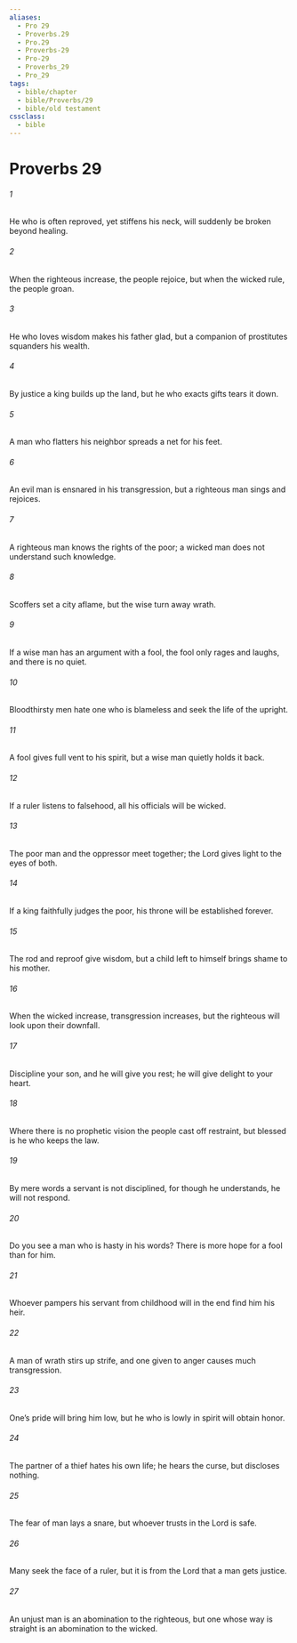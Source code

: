 ```yaml
---
aliases:
  - Pro 29
  - Proverbs.29
  - Pro.29
  - Proverbs-29
  - Pro-29
  - Proverbs_29
  - Pro_29
tags:
  - bible/chapter
  - bible/Proverbs/29
  - bible/old testament
cssclass:
  - bible
---
```


# Proverbs 29

###### 1
He who is often reproved, yet stiffens his neck, will suddenly be broken beyond healing.
###### 2
When the righteous increase, the people rejoice, but when the wicked rule, the people groan.
###### 3
He who loves wisdom makes his father glad, but a companion of prostitutes squanders his wealth.
###### 4
By justice a king builds up the land, but he who exacts gifts tears it down.
###### 5
A man who flatters his neighbor spreads a net for his feet.
###### 6
An evil man is ensnared in his transgression, but a righteous man sings and rejoices.
###### 7
A righteous man knows the rights of the poor; a wicked man does not understand such knowledge.
###### 8
Scoffers set a city aflame, but the wise turn away wrath.
###### 9
If a wise man has an argument with a fool, the fool only rages and laughs, and there is no quiet.
###### 10
Bloodthirsty men hate one who is blameless and seek the life of the upright.
###### 11
A fool gives full vent to his spirit, but a wise man quietly holds it back.
###### 12
If a ruler listens to falsehood, all his officials will be wicked.
###### 13
The poor man and the oppressor meet together; the Lord gives light to the eyes of both.
###### 14
If a king faithfully judges the poor, his throne will be established forever.
###### 15
The rod and reproof give wisdom, but a child left to himself brings shame to his mother.
###### 16
When the wicked increase, transgression increases, but the righteous will look upon their downfall.
###### 17
Discipline your son, and he will give you rest; he will give delight to your heart.
###### 18
Where there is no prophetic vision the people cast off restraint, but blessed is he who keeps the law.
###### 19
By mere words a servant is not disciplined, for though he understands, he will not respond.
###### 20
Do you see a man who is hasty in his words? There is more hope for a fool than for him.
###### 21
Whoever pampers his servant from childhood will in the end find him his heir.
###### 22
A man of wrath stirs up strife, and one given to anger causes much transgression.
###### 23
One’s pride will bring him low, but he who is lowly in spirit will obtain honor.
###### 24
The partner of a thief hates his own life; he hears the curse, but discloses nothing.
###### 25
The fear of man lays a snare, but whoever trusts in the Lord is safe.
###### 26
Many seek the face of a ruler, but it is from the Lord that a man gets justice.
###### 27
An unjust man is an abomination to the righteous, but one whose way is straight is an abomination to the wicked.


